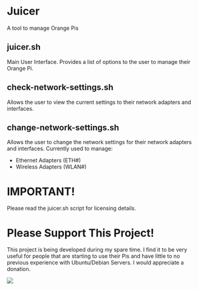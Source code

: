 # Juicer
A tool to manage Orange Pis

## juicer.sh

Main User Interface.  Provides a list of options to the user to manage their Orange Pi.

## check-network-settings.sh

Allows the user to view the current settings to their network adapters and interfaces.

## change-network-settings.sh

Allows the user to change the network settings for their network adapters and interfaces.
Currently used to manage:
  * Ethernet Adapters (ETH#)
  * Wireless Adapters (WLAN#)

# IMPORTANT!

Please read the juicer.sh script for licensing details.

# Please Support This Project!

This project is being developed during my spare time.  I find it to be very useful for people that are starting to use their Pis and have little to no previous experience with Ubuntu/Debian Servers.  I would appreciate a donation.

[![](https://www.paypalobjects.com/en_US/i/btn/btn_donateCC_LG.gif)](https://www.paypal.com/cgi-bin/webscr?cmd=_s-xclick&hosted_button_id=WNQLLY89JSPBN)
